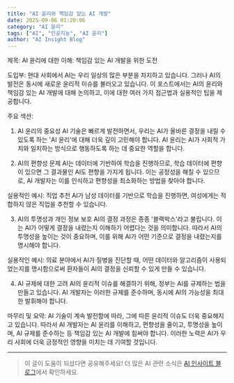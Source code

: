 ```yaml
---
title: "AI 윤리와 책임감 있는 AI 개발"
date: 2025-09-06 01:20:06
category: "AI 윤리"
tags: ["AI", "인공지능", "AI 윤리"]
author: "AI Insight Blog"
---
```


제목: AI 윤리에 대한 이해: 책임감 있는 AI 개발을 위한 도전

도입부:
현대 사회에서 AI는 우리 일상의 많은 부분을 차지하고 있습니다. 그러나 AI의 발전은 동시에 새로운 윤리적 이슈를 불러오고 있습니다. 이 포스트에서는 AI의 윤리와 책임감 있는 AI 개발에 대해 논의하고, 이에 대한 여러 가지 접근법과 실용적인 팁을 제공합니다.

주요 섹션:

1. AI 윤리의 중요성
AI 기술은 빠르게 발전하면서, 우리는 AI가 올바른 결정을 내릴 수 있도록 하는 'AI 윤리'에 대해 더욱 깊이 고민해야 합니다. AI 윤리는 AI가 사회적 가치와 일치하는 방식으로 행동하도록 하는 데 중요한 역할을 합니다.

2. AI의 편향성 문제
AI는 데이터에 기반하여 학습을 진행하므로, 학습 데이터에 편향이 있으면 그 결과물인 AI도 편향을 가지게 됩니다. 이는 공정성을 해칠 수 있으므로, AI 개발자는 이를 인식하고 편향성을 최소화하는 방법을 찾아야 합니다.

실용적인 예시: 직업 추천 AI가 남성 데이터를 기반으로 학습을 진행하면, 여성에게는 적합하지 않은 직업을 추천할 수 있습니다.

3. AI의 투명성과 개인 정보 보호
AI의 결정 과정은 종종 '블랙박스'라고 불립니다. 이는 AI가 어떻게 결정을 내렸는지 이해하기 어렵다는 것을 의미합니다. 따라서 AI의 투명성을 높이는 것이 중요하며, 이를 위해 AI가 어떤 기준으로 결정을 내렸는지를 명시해야 합니다.

실용적인 예시: 의료 분야에서 AI가 질병을 진단할 때, 어떤 데이터와 알고리즘이 사용되었는지를 명시함으로써 환자들이 AI의 결정을 신뢰할 수 있게 만들 수 있습니다.

4. AI 규제에 대한 고려
AI의 윤리적 이슈를 해결하기 위해, 정부는 AI를 규제하는 법을 만들고 있습니다. AI 개발자는 이러한 규제를 준수하며, 동시에 AI의 가능성을 최대한 발휘해야 합니다.

마무리 및 요약:
AI 기술이 계속 발전함에 따라, 그에 따른 윤리적 이슈도 더욱 중요해지고 있습니다. 따라서 AI 개발자는 AI 윤리를 이해하고, 편향성을 줄이고, 투명성을 높이며, AI 규제를 준수하는 등 책임감 있는 AI 개발에 힘써야 합니다. 이러한 노력은 AI가 우리 사회에 더욱 긍정적인 영향을 미치는 데 기여할 것입니다.

---

> 이 글이 도움이 되셨다면 공유해주세요! 
> 더 많은 AI 관련 소식은 [AI 인사이트 블로그](https://tonyhwang1004.github.io/ai-insight-blog)에서 확인하세요.
